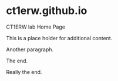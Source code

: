 # ct1erw.github.io
CT1ERW lab Home Page

This is a place holder for additional content.

Another paragraph.

The end.

Really the end.
